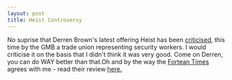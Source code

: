 ```yaml
--- 
layout: post
title: Heist Controversy
---
```

No suprise that Derren Brown's latest offering Heist has been [criticised](http://news.bbc.co.uk/1/hi/entertainment/4586704.stm), this time by the GMB a trade union representing security workers. I would criticise it on the basis that I didn't think it was very good. Come on Derren, you can do WAY better than that.Oh and by the way the [Fortean Times](http://www.forteantimes.com) agrees with me - read their review [here.](http://www.forteantimes.com/review/theheist.shtml)
